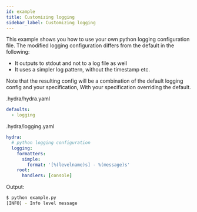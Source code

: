 ```yaml
---
id: example
title: Customizing logging
sidebar_label: Customizing logging
---
```


This example shows you how to use your own python logging configuration file.
The modified logging configuration differs from the default in the following:
 * It outputs to stdout and not to a log file as well
 * It uses a simpler log pattern, without the timestamp etc.

Note that the resulting config will be a combination of the default logging config and your specification,
With your specification overriding the default.

.hydra/hydra.yaml
```yaml
defaults:
  - logging
```

.hydra/logging.yaml
```yaml
hydra:
  # python logging configuration
  logging:
    formatters:
      simple:
        format: '[%(levelname)s] - %(message)s'
    root:
      handlers: [console]
```
 
Output:

```bash
$ python example.py
[INFO] - Info level message
```